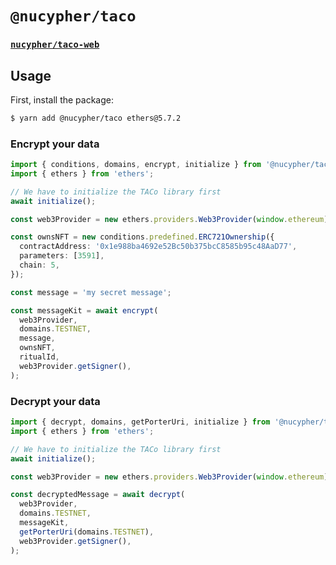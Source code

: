 # `@nucypher/taco`

### [`nucypher/taco-web`](../../README.md)

## Usage

First, install the package:

```bash
$ yarn add @nucypher/taco ethers@5.7.2
```

### Encrypt your data

```typescript
import { conditions, domains, encrypt, initialize } from '@nucypher/taco';
import { ethers } from 'ethers';

// We have to initialize the TACo library first
await initialize();

const web3Provider = new ethers.providers.Web3Provider(window.ethereum);

const ownsNFT = new conditions.predefined.ERC721Ownership({
  contractAddress: '0x1e988ba4692e52Bc50b375bcC8585b95c48AaD77',
  parameters: [3591],
  chain: 5,
});

const message = 'my secret message';

const messageKit = await encrypt(
  web3Provider,
  domains.TESTNET,
  message,
  ownsNFT,
  ritualId,
  web3Provider.getSigner(),
);
```

### Decrypt your data

```typescript
import { decrypt, domains, getPorterUri, initialize } from '@nucypher/taco';
import { ethers } from 'ethers';

// We have to initialize the TACo library first
await initialize();

const web3Provider = new ethers.providers.Web3Provider(window.ethereum);

const decryptedMessage = await decrypt(
  web3Provider,
  domains.TESTNET,
  messageKit,
  getPorterUri(domains.TESTNET),
  web3Provider.getSigner(),
);
```
